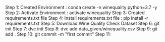 Step 1: Created Environment : conda create -n winequality python=3.7 -y
Step 2: Activate Environment : activate winequality
Step 3: Created requirements.txt file
Step 4: Install requirements.txt file : pip install -r requirements.txt
Step 5: Download Wine Quality Check Dataset
Step 6: git init 
Step 7: dvc init
Step 8: dvc add data_given/winequality.csv
Step 9: git add .
Step 10: git commit -m "first commit"
Step 11: 